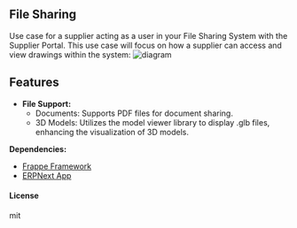 ## File Sharing
Use case for a supplier acting as a user in your File Sharing System with the Supplier Portal. This use case will focus on how a supplier can access and view drawings within the system:
![diagram](https://github.com/rehanansari26/File-Sharing/assets/110723484/7d1b916d-e977-455c-810a-1518f2ffab5a)

## Features

- **File Support:**
  - Documents: Supports PDF files for document sharing.
  - 3D Models: Utilizes the model viewer library to display .glb files, enhancing the visualization of 3D models.
 
**Dependencies:**
   - [Frappe Framework](https://github.com/frappe/frappe)
   - [ERPNext App](https://github.com/frappe/erpnext)

#### License

mit
